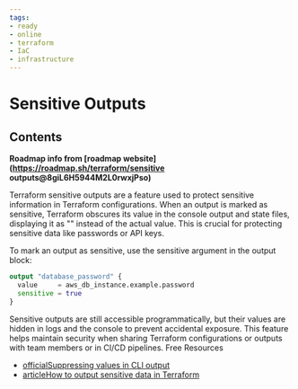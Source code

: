 ```yaml
---
tags:
- ready
- online
- terraform
- IaC
- infrastructure
---
```


# Sensitive Outputs

## Contents

__Roadmap info from [roadmap website](<https://roadmap.sh/terraform/sensitive> outputs@8giL6H5944M2L0rwxjPso)__

Terraform sensitive outputs are a feature used to protect sensitive information in Terraform configurations. When an output is marked as sensitive, Terraform obscures its value in the console output and state files, displaying it as "" instead of the actual value. This is crucial for protecting sensitive data like passwords or API keys.

To mark an output as sensitive, use the sensitive argument in the output block:

```terraform
output "database_password" {
  value     = aws_db_instance.example.password
  sensitive = true
}
```

Sensitive outputs are still accessible programmatically, but their values are hidden in logs and the console to prevent accidental exposure. This feature helps maintain security when sharing Terraform configurations or outputs with team members or in CI/CD pipelines.
Free Resources

- [officialSuppressing values in CLI output](https://developer.hashicorp.com/terraform/language/values/outputs#sensitive-suppressing-values-in-cli-output)
- [articleHow to output sensitive data in Terraform](https://support.hashicorp.com/hc/en-us/articles/5175257151891-How-to-output-sensitive-data-with-Terraform)
